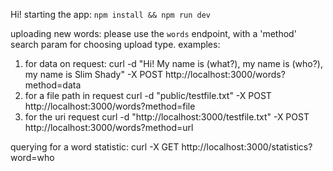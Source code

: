 Hi!
starting the app: 
`npm install && npm run dev`

uploading new words:
please use the `words` endpoint, with a 'method' search param for choosing upload type.
examples:
1. for data on request:
curl -d "Hi! My name is (what?), my name is (who?), my name is Slim Shady" -X POST http://localhost:3000/words?method=data
2. for a file path in request
curl -d "public/testfile.txt" -X POST http://localhost:3000/words?method=file
3. for the uri request
curl -d "http://localhost:3000/testfile.txt" -X POST http://localhost:3000/words?method=url

querying for a word statistic:
curl -X GET http://localhost:3000/statistics?word=who
